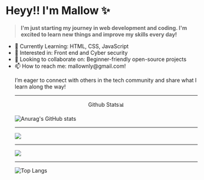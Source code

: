 # Heyy!! I'm Mallow ✨
<blockquote> <strong>I'm just starting my journey in web development and coding. I'm excited to learn new things and improve my skills every day!</strong></blockquote>

<ul>
<li>🌱 Currently Learning: HTML, CSS, JavaScript</li>
<li>👀 Interested in: Front end and Cyber security</li>
<li>🤝 Looking to collaborate on: Beginner-friendly open-source projects</li>
<li>📫 How to reach me: mallownly@gmail.com!</li>

<p>I’m eager to connect with others in the tech community and share what I learn along the way!</p>

___

<p align="center"> Github Stats📊

![Anurag's GitHub stats](https://github-readme-stats.vercel.app/api?username=malfurra&show_icons=true&theme=tokyonight)

___


![](https://github-readme-streak-stats.herokuapp.com/?user=malfurra&theme=tokyonight&hide_border=true)<br/>
___
![](http://github-profile-summary-cards.vercel.app/api/cards/profile-details?username=malfurra&theme=tokyonight)
___

![Top Langs](https://github-readme-stats.vercel.app/api/top-langs/?username=malfurra&langs_count=8&theme=tokyonight)
</p>